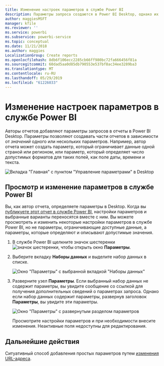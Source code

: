 ```yaml
---
title: Изменение настроек параметров в службе Power BI
description: Параметры запроса создаются в Power BI Desktop, однако их можно просматривать и изменять в службе Power BI.
author: maggiesMSFT
manager: kfile
ms.reviewer: ''
ms.service: powerbi
ms.subservice: powerbi-service
ms.topic: conceptual
ms.date: 11/21/2018
ms.author: maggies
LocalizationGroup: Create reports
ms.openlocfilehash: 8db6f106ecc2285cb66ff980bc72fa666456f81a
ms.sourcegitcommit: 60dad5aa0d85db790553e537bf8ac34ee3289ba3
ms.translationtype: MT
ms.contentlocale: ru-RU
ms.lasthandoff: 05/29/2019
ms.locfileid: "61226033"
---
```

# <a name="edit-parameter-settings-in-the-power-bi-service"></a>Изменение настроек параметров в службе Power BI
Авторы отчетов добавляют параметры запросов в отчеты в Power BI Desktop. Параметры позволяют создавать части отчетов в зависимости от *значений* одного или нескольких параметров. Например, автор отчета может создать параметр, который ограничивает данные одной страной или регионом, или параметр, который определяет число допустимых форматов для таких полей, как поле даты, времени и текста.

![Вкладка "Главная" с пунктом "Управление параметрами" в Desktop](media/service-parameters/power-bi-manage-parameters.png)

## <a name="review-and-edit-parameters-in-power-bi-service"></a>Просмотр и изменение параметров в службе Power BI

Вы, как автор отчета, определяете параметры в Desktop. Когда вы [публикуете этот отчет в службе Power BI](desktop-upload-desktop-files.md), настройки параметров и выбранные варианты переносятся вместе с ним. Вы можете просмотреть и изменить некоторые настройки параметров в службе Power BI, но не параметры, ограничивающие доступные данные, а параметры, которые определяют и описывают допустимые значения.

1. В службе Power BI щелкните значок шестеренки ![значок шестеренки](media/service-parameters/power-bi-cog.png), чтобы открыть окно **Параметры**.

2. Выберите вкладку **Наборы данных** и выделите набор данных в списке. 
    
    ![Окно "Параметры" с выбранной вкладкой "Наборы данных"](media/service-parameters/power-bi-select-dataset2.png)

3. Разверните узел **Параметры**.  Если выбранный набор данных не содержит параметры, вы увидите сообщение со ссылкой для получения дополнительных сведений о параметрах запроса. Однако если набор данных содержит параметры, развернув заголовок **Параметры**, вы увидите эти параметры. 

    ![Окно "Параметры" с развернутым разделом параметров](media/service-parameters/power-bi-settings.png)

    Просмотрите настройки параметров и при необходимости внесите изменения. Неактивные поля недоступны для редактирования. 


## <a name="next-steps"></a>Дальнейшие действия
Ситуативный способ добавления простых параметров путем [изменения URL-адреса](service-url-filters.md).